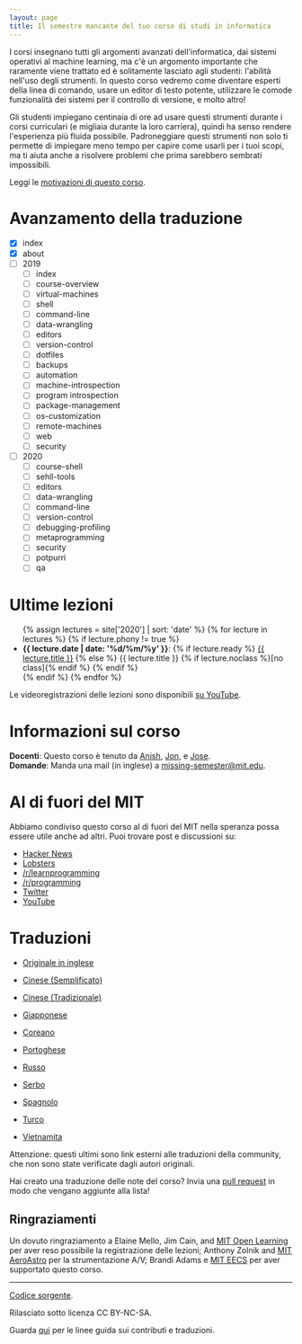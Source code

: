 ```yaml
---
layout: page
title: Il semestre mancante del tuo corso di studi in informatica
---
```


I corsi insegnano tutti gli argomenti avanzati dell'informatica, dai sistemi
operativi al machine learning, ma c'è un argomento importante che raramente
viene trattato ed è solitamente lasciato agli studenti: l'abilità nell'uso
degli strumenti. In questo corso vedremo come diventare esperti della linea di
comando, usare un editor di testo potente, utilizzare le comode funzionalità
dei sistemi per il controllo di versione, e molto altro!

Gli studenti impiegano centinaia di ore ad usare questi strumenti durante i
corsi curriculari (e migliaia durante la loro carriera), quindi ha senso rendere
l'esperienza più fluida possibile. Padroneggiare questi strumenti non solo ti
permette di impiegare meno tempo per capire come usarli per i tuoi scopi, ma ti
aiuta anche a risolvere problemi che prima sarebbero sembrati impossibili.

Leggi le [motivazioni di questo corso](/about/).

# Avanzamento della traduzione

- [X] index
- [X] about
- [ ] 2019
    - [ ] index
    - [ ] course-overview
    - [ ] virtual-machines
    - [ ] shell
    - [ ] command-line
    - [ ] data-wrangling
    - [ ] editors
    - [ ] version-control
    - [ ] dotfiles
    - [ ] backups
    - [ ] automation
    - [ ] machine-introspection
    - [ ] program introspection
    - [ ] package-management
    - [ ] os-customization
    - [ ] remote-machines
    - [ ] web 
    - [ ] security
- [ ] 2020
    - [ ] course-shell
    - [ ] sehll-tools
    - [ ] editors
    - [ ] data-wrangling
    - [ ] command-line
    - [ ] version-control
    - [ ] debugging-profiling
    - [ ] metaprogramming
    - [ ] security
    - [ ] potpurri
    - [ ] qa

# Ultime lezioni

<ul>
{% assign lectures = site['2020'] | sort: 'date' %}
{% for lecture in lectures %}
    {% if lecture.phony != true %}
        <li>
        <strong>{{ lecture.date | date: '%d/%m/%y' }}</strong>:
        {% if lecture.ready %}
            <a href="{{ lecture.url }}">{{ lecture.title }}</a>
        {% else %}
            {{ lecture.title }} {% if lecture.noclass %}[no class]{% endif %}
        {% endif %}
        </li>
    {% endif %}
{% endfor %}
</ul>

Le videoregistrazioni delle lezioni sono disponibili [su
YouTube](https://www.youtube.com/playlist?list=PLyzOVJj3bHQuloKGG59rS43e29ro7I57J).

# Informazioni sul corso

**Docenti**: Questo corso è tenuto da [Anish](https://www.anishathalye.com/), [Jon](https://thesquareplanet.com/), e [Jose](http://josejg.com/).  
**Domande**: Manda una mail (in inglese) a [missing-semester@mit.edu](mailto:missing-semester@mit.edu).

# Al di fuori del MIT

Abbiamo condiviso questo corso al di fuori del MIT nella speranza possa essere
utile anche ad altri. Puoi trovare post e discussioni su:

 - [Hacker News](https://news.ycombinator.com/item?id=22226380)
 - [Lobsters](https://lobste.rs/s/ti1k98/missing_semester_your_cs_education_mit)
 - [/r/learnprogramming](https://www.reddit.com/r/learnprogramming/comments/eyagda/the_missing_semester_of_your_cs_education_mit/)
 - [/r/programming](https://www.reddit.com/r/programming/comments/eyagcd/the_missing_semester_of_your_cs_education_mit/)
 - [Twitter](https://twitter.com/jonhoo/status/1224383452591509507)
 - [YouTube](https://www.youtube.com/playlist?list=PLyzOVJj3bHQuloKGG59rS43e29ro7I57J)

# Traduzioni

- [Originale in inglese](https://missing.csail.mit.edu/)

- [Cinese (Semplificato)](https://missing-semester-cn.github.io/)
- [Cinese (Tradizionale)](https://missing-semester-zh-hant.github.io/)
- [Giapponese](https://missing-semester-jp.github.io/)
- [Coreano](https://missing-semester-kr.github.io/)
- [Portoghese](https://missing-semester-pt.github.io/)
- [Russo](https://missing-semester-rus.github.io/)
- [Serbo](https://netboxify.com/missing-semester/)
- [Spagnolo](https://missing-semester-esp.github.io/)
- [Turco](https://missing-semester-tr.github.io/)
- [Vietnamita](https://missing-semester-vn.github.io/)

Attenzione: questi ultimi sono link esterni alle traduzioni della community, che
non sono state verificate dagli autori originali.

Hai creato una traduzione delle note del corso? Invia una
[pull request](https://github.com/missing-semester/missing-semester/pulls) in
modo che vengano aggiunte alla lista!

## Ringraziamenti

Un dovuto ringraziamento a Elaine Mello, Jim Cain, and [MIT Open
Learning](https://openlearning.mit.edu/) per aver reso possibile la
registrazione delle lezioni; Anthony Zolnik and [MIT AeroAstro](https://aeroastro.mit.edu/)
per la strumentazione A/V; Brandi Adams e [MIT EECS](https://www.eecs.mit.edu/)
per aver supportato questo corso.

---

<div class="small center">
<p><a href="https://github.com/missing-semester-it/missing-semester-it.github.io">Codice sorgente</a>.</p>
<p>Rilasciato sotto licenza CC BY-NC-SA.</p>
<p>Guarda <a href="/license/">qui</a> per le linee guida sui contributi e traduzioni.</p>
</div>
